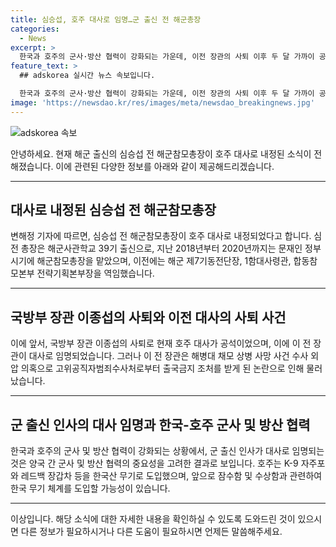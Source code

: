 ```yaml
---
title: 심승섭, 호주 대사로 임명…군 출신 전 해군총장
categories:
  - News
excerpt: >
  한국과 호주의 군사·방산 협력이 강화되는 가운데, 이전 장관의 사퇴 이후 두 달 가까이 공석이었던 호주 대사직에 심승섭 전 해군참모총장이 내정됐다. 심 전 총장은 해군 참모로 근무한 경력을 갖추고 있으며, 한국산 무기를 도입한 호주와의 관계 개선에 기여할 것으로 예상된다. 이는 군 출신 인사가 직업 외교관보다 적합하다고 보는 정부의 판단으로 보인다.
feature_text: >
  ## adskorea 실시간 뉴스 속보입니다.

  한국과 호주의 군사·방산 협력이 강화되는 가운데, 이전 장관의 사퇴 이후 두 달 가까이 공석이었던 호주 대사직에 심승섭 전 해군참모총장이 내정됐다. 심 전 총장은 해군 참모로 근무한 경력을 갖추고 있으며, 한국산 무기를 도입한 호주와의 관계 개선에 기여할 것으로 예상된다. 이는 군 출신 인사가 직업 외교관보다 적합하다고 보는 정부의 판단으로 보인다.
image: 'https://newsdao.kr/res/images/meta/newsdao_breakingnews.jpg'
---
```


<p><img src="https: // newsdao.kr / res / images / meta / newsdao_breakingnews.jpg" alt="adskorea 속보" /></p>

<p>안녕하세요. 현재 해군 출신의 심승섭 전 해군참모총장이 호주 대사로 내정된 소식이 전해졌습니다. 이에 관련된 다양한 정보를 아래와 같이 제공해드리겠습니다.</p>

<hr />

<h2 data-ke-size="size26">대사로 내정된 심승섭 전 해군참모총장</h2>

<p>변해정 기자에 따르면, 심승섭 전 해군참모총장이 호주 대사로 내정되었다고 합니다. 심 전 총장은 해군사관학교 39기 출신으로, 지난 2018년부터 2020년까지는 문재인 정부 시기에 해군참모총장을 맡았으며, 이전에는 해군 제7기동전단장, 1함대사령관, 합동참모본부 전략기획본부장을 역임했습니다.</p>

<hr />

<h2 data-ke-size="size26">국방부 장관 이종섭의 사퇴와 이전 대사의 사퇴 사건</h2>

<p>이에 앞서, 국방부 장관 이종섭의 사퇴로 현재 호주 대사가 공석이었으며, 이에 이 전 장관이 대사로 임명되었습니다. 그러나 이 전 장관은 해병대 채모 상병 사망 사건 수사 외압 의혹으로 고위공직자범죄수사처로부터 출국금지 조처를 받게 된 논란으로 인해 물러났습니다.</p>

<hr />

<h2 data-ke-size="size26">군 출신 인사의 대사 임명과 한국-호주 군사 및 방산 협력</h2>

<p>한국과 호주의 군사 및 방산 협력이 강화되는 상황에서, 군 출신 인사가 대사로 임명되는 것은 양국 간 군사 및 방산 협력의 중요성을 고려한 결과로 보입니다. 호주는 K-9 자주포와 레드백 장갑차 등을 한국산 무기로 도입했으며, 앞으로 잠수함 및 수상함과 관련하여 한국 무기 체계를 도입할 가능성이 있습니다.</p>

<hr />

<p>이상입니다. 해당 소식에 대한 자세한 내용을 확인하실 수 있도록 도와드린 것이 있으시면 다른 정보가 필요하시거나 다른 도움이 필요하시면 언제든 말씀해주세요.</p>

